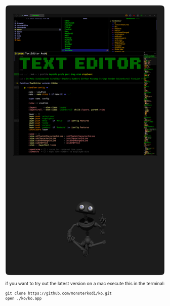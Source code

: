 
![ko](img/zen.png)

if you want to try out the latest version on a mac
execute this in the terminal:

```
git clone https://github.com/monsterkodi/ko.git
open ./ko/ko.app
```

